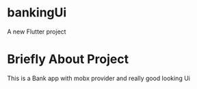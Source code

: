 # bankingUi

A new Flutter project

# Briefly About Project 

This is a Bank app with mobx provider and really good looking Ui
